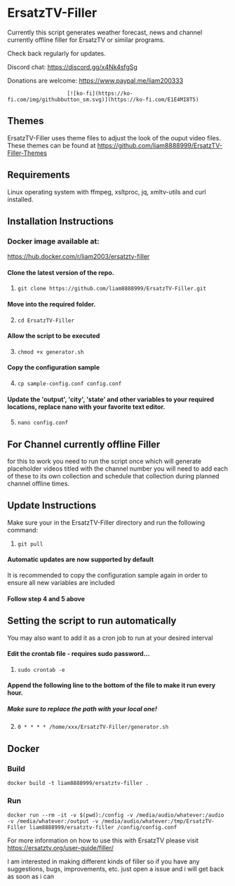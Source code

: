 # ErsatzTV-Filler
 Currently this script  generates weather forecast, news and channel currently offline filler for ErsatzTV or similar programs.

 Check back regularly for updates.

Discord chat: https://discord.gg/x4Nk4sfgSg

Donations are welcome: https://www.paypal.me/liam200333
                     
                       [![ko-fi](https://ko-fi.com/img/githubbutton_sm.svg)](https://ko-fi.com/E1E4MI8T5)

## Themes
ErsatzTV-Filler uses theme files to adjust the look of the ouput video files.
These themes can be found at https://github.com/liam8888999/ErsatzTV-Filler-Themes


## Requirements
Linux operating system with ffmpeg, xsltproc, jq, xmltv-utils and curl installed.

## Installation Instructions

### Docker image available at:
https://hub.docker.com/r/liam2003/ersatztv-filler

#### Clone the latest version of the repo.
1. `git clone https://github.com/liam8888999/ErsatzTV-Filler.git`
#### Move into the required folder.
2. `cd ErsatzTV-Filler`
#### Allow the script to be executed
3. `chmod +x generator.sh`
#### Copy the configuration sample
4. `cp sample-config.conf config.conf`
#### Update the 'output', 'city', 'state' and other variables to your required locations, replace nano with your favorite text editor.
5. `nano config.conf`


## For Channel currently offline Filler

for this to work you need to run the script once
which will generate placeholder videos titled with the channel number
you will need to add each of these to its own collection and schedule that collection
during planned channel offline times.

## Update Instructions
Make sure your in the ErsatzTV-Filler directory and run the following command:
1. `git pull`

#### Automatic updates are now supported by default

It is recommended to copy the configuration sample again in order to ensure all new variables are included
#### Follow step 4 and 5 above

## Setting the script to run automatically
You may also want to add it as a cron job to run at your desired interval
#### Edit the crontab file - requires sudo password...
1. `sudo crontab -e`
#### Append the following line to the bottom of the file to make it run every hour.
##### Make sure to replace the path with your local one!
2. `0 * * * * /home/xxx/ErsatzTV-Filler/generator.sh`


## Docker

### Build

```shell
docker build -t liam8888999/ersatztv-filler .
```

### Run

```shell
docker run --rm -it -v $(pwd):/config -v /media/audio/whatever:/audio -v /media/whatever:/output -v /media/audio/whatever:/tmp/ErsatzTV-Filler liam8888999/ersatztv-filler /config/config.conf
```

For more information on how to use this with ErsatzTV please visit https://ersatztv.org/user-guide/filler/





 I am interested in making different kinds of filler so if you have any suggestions, bugs, improvements, etc. just open a issue and i will get back as soon as i can
